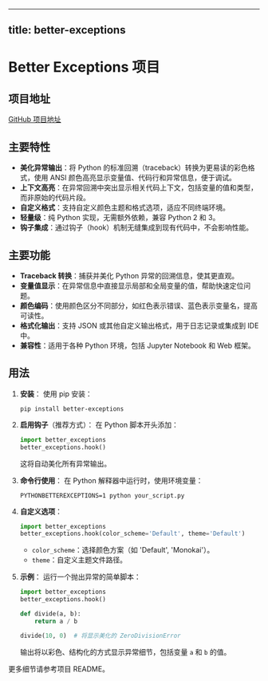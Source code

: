 
---
title: better-exceptions
---

# Better Exceptions 项目

## 项目地址
[GitHub 项目地址](https://github.com/Qix-/better-exceptions)

## 主要特性
- **美化异常输出**：将 Python 的标准回溯（traceback）转换为更易读的彩色格式，使用 ANSI 颜色高亮显示变量值、代码行和异常信息，便于调试。
- **上下文高亮**：在异常回溯中突出显示相关代码上下文，包括变量的值和类型，而非原始的代码片段。
- **自定义格式**：支持自定义颜色主题和格式选项，适应不同终端环境。
- **轻量级**：纯 Python 实现，无需额外依赖，兼容 Python 2 和 3。
- **钩子集成**：通过钩子（hook）机制无缝集成到现有代码中，不会影响性能。

## 主要功能
- **Traceback 转换**：捕获并美化 Python 异常的回溯信息，使其更直观。
- **变量值显示**：在异常信息中直接显示局部和全局变量的值，帮助快速定位问题。
- **颜色编码**：使用颜色区分不同部分，如红色表示错误、蓝色表示变量名，提高可读性。
- **格式化输出**：支持 JSON 或其他自定义输出格式，用于日志记录或集成到 IDE 中。
- **兼容性**：适用于各种 Python 环境，包括 Jupyter Notebook 和 Web 框架。

## 用法
1. **安装**：
   使用 pip 安装：
   ```
   pip install better-exceptions
   ```

2. **启用钩子**（推荐方式）：
   在 Python 脚本开头添加：
   ```python
   import better_exceptions
   better_exceptions.hook()
   ```
   这将自动美化所有异常输出。

3. **命令行使用**：
   在 Python 解释器中运行时，使用环境变量：
   ```
   PYTHONBETTEREXCEPTIONS=1 python your_script.py
   ```

4. **自定义选项**：
   ```python
   import better_exceptions
   better_exceptions.hook(color_scheme='Default', theme='Default')
   ```
   - `color_scheme`：选择颜色方案（如 'Default', 'Monokai'）。
   - `theme`：自定义主题文件路径。

5. **示例**：
   运行一个抛出异常的简单脚本：
   ```python
   import better_exceptions
   better_exceptions.hook()

   def divide(a, b):
       return a / b

   divide(10, 0)  # 将显示美化的 ZeroDivisionError
   ```
   输出将以彩色、结构化的方式显示异常细节，包括变量 `a` 和 `b` 的值。

更多细节请参考项目 README。